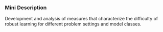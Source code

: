 ### Mini Description

Development and analysis of measures that characterize the difficulty of robust learning for different problem settings and model classes.
